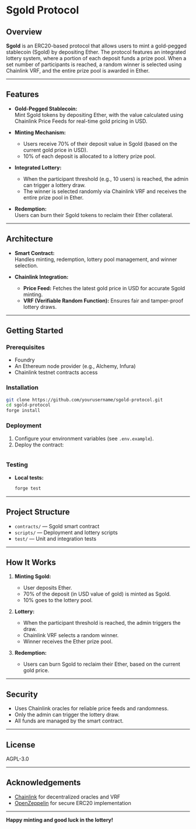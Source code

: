 # Sgold Protocol

## Overview

**Sgold** is an ERC20-based protocol that allows users to mint a gold-pegged stablecoin (Sgold) by depositing Ether. The protocol features an integrated lottery system, where a portion of each deposit funds a prize pool. When a set number of participants is reached, a random winner is selected using Chainlink VRF, and the entire prize pool is awarded in Ether.

---

## Features

- **Gold-Pegged Stablecoin:**  
  Mint Sgold tokens by depositing Ether, with the value calculated using Chainlink Price Feeds for real-time gold pricing in USD.

- **Minting Mechanism:**  
  - Users receive 70% of their deposit value in Sgold (based on the current gold price in USD).
  - 10% of each deposit is allocated to a lottery prize pool.

- **Integrated Lottery:**  
  - When the participant threshold (e.g., 10 users) is reached, the admin can trigger a lottery draw.
  - The winner is selected randomly via Chainlink VRF and receives the entire prize pool in Ether.

- **Redemption:**  
  Users can burn their Sgold tokens to reclaim their Ether collateral.

---

## Architecture

- **Smart Contract:**  
  Handles minting, redemption, lottery pool management, and winner selection.

- **Chainlink Integration:**  
  - **Price Feed:** Fetches the latest gold price in USD for accurate Sgold minting.
  - **VRF (Verifiable Random Function):** Ensures fair and tamper-proof lottery draws.

---

## Getting Started

### Prerequisites

- Foundry
- An Ethereum node provider (e.g., Alchemy, Infura)
- Chainlink testnet contracts access

### Installation

```bash
git clone https://github.com/yourusername/sgold-protocol.git
cd sgold-protocol
forge install
```

### Deployment

1. Configure your environment variables (see `.env.example`).
2. Deploy the contract:

```bash

```

### Testing

- **Local tests:**
  ```bash
  forge test
  ```

---

## Project Structure

- `contracts/` — Sgold smart contract
- `scripts/` — Deployment and lottery scripts
- `test/` — Unit and integration tests

---

## How It Works

1. **Minting Sgold:**
   - User deposits Ether.
   - 70% of the deposit (in USD value of gold) is minted as Sgold.
   - 10% goes to the lottery pool.

2. **Lottery:**
   - When the participant threshold is reached, the admin triggers the draw.
   - Chainlink VRF selects a random winner.
   - Winner receives the Ether prize pool.

3. **Redemption:**
   - Users can burn Sgold to reclaim their Ether, based on the current gold price.

---

## Security

- Uses Chainlink oracles for reliable price feeds and randomness.
- Only the admin can trigger the lottery draw.
- All funds are managed by the smart contract.

---

## License

AGPL-3.0

---

## Acknowledgements

- [Chainlink](https://chain.link/) for decentralized oracles and VRF
- [OpenZeppelin](https://openzeppelin.com/) for secure ERC20 implementation

---

**Happy minting and good luck in the lottery!**

